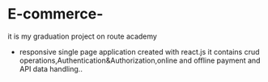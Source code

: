 # E-commerce-
it is my graduation project on route academy
- responsive single page application created with react.js 
it contains crud operations,Authentication&Authorization,online and offline payment and API data handling..
